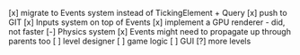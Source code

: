 [x] migrate to Events system instead of TickingElement + Query
[x] push to GIT
[x] Inputs system on top of Events
[x] implement a GPU renderer - did, not faster
[-] Physics system
[x] Events might need to propagate up through parents too
[ ] level designer
[ ] game logic
[ ] GUI
[?] more levels
